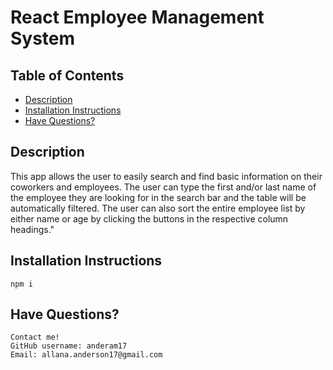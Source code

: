 # React Employee Management System 

## Table of Contents 

* [Description](#description)
*  [Installation Instructions](#installation-instructions)
*  [Have Questions?](#have-questions)

## Description
This app allows the user to easily search and find basic information on their coworkers and employees. The user can type the first and/or last name of the employee they are looking for in the search bar and the table will be automatically filtered. The user can also sort the entire employee list by either name or age by clicking the buttons in the respective column headings." 

## Installation Instructions
    npm i

## Have Questions? 
    Contact me!
    GitHub username: anderam17
    Email: allana.anderson17@gmail.com
    